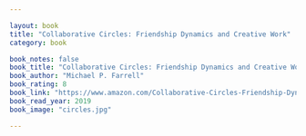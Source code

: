 ```yaml
---

layout: book
title: "Collaborative Circles: Friendship Dynamics and Creative Work"
category: book

book_notes: false
book_title: "Collaborative Circles: Friendship Dynamics and Creative Work"
book_author: "Michael P. Farrell"
book_rating: 8
book_link: "https://www.amazon.com/Collaborative-Circles-Friendship-Dynamics-Creative/dp/0226238679"
book_read_year: 2019
book_image: "circles.jpg"

---
```

